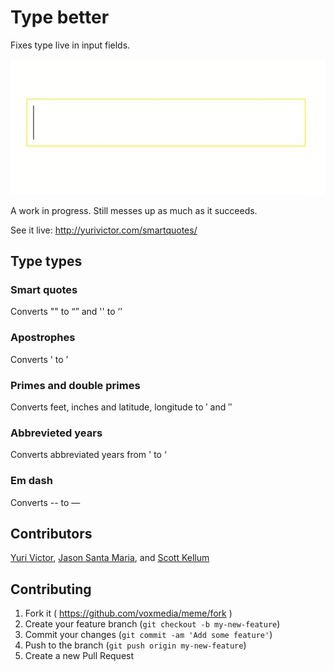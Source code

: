 # Type better
Fixes type live in input fields.

![Gif showing type being corrected live](typebetter.gif)

A work in progress. Still messes up as much as it succeeds.

See it live: http://yurivictor.com/smartquotes/

## Type types

### Smart quotes
Converts "" to “” and '' to ‘’

### Apostrophes
Converts ' to ’

### Primes and double primes
Converts feet, inches and latitude, longitude to ′ and ″

### Abbrevieted years
Converts abbreviated years from ' to ‘

### Em dash
Converts -- to —

## Contributors
[Yuri Victor](https://github.com/yurivictor/), [Jason Santa Maria](https://github.com/jasonsantamaria), and [Scott Kellum](https://github.com/scottkellum)


## Contributing
1. Fork it ( https://github.com/voxmedia/meme/fork )
2. Create your feature branch (`git checkout -b my-new-feature`)
3. Commit your changes (`git commit -am 'Add some feature'`)
4. Push to the branch (`git push origin my-new-feature`)
5. Create a new Pull Request
